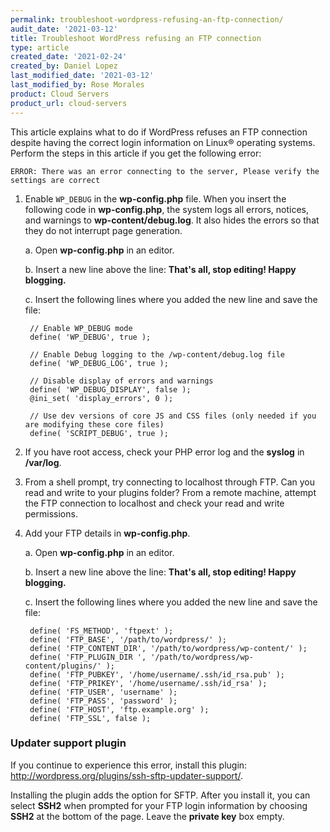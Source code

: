 ```yaml
---
permalink: troubleshoot-wordpress-refusing-an-ftp-connection/
audit_date: '2021-03-12'
title: Troubleshoot WordPress refusing an FTP connection
type: article
created_date: '2021-02-24'
created_by: Daniel Lopez
last_modified_date: '2021-03-12'
last_modified_by: Rose Morales
product: Cloud Servers
product_url: cloud-servers
---
```


This article explains what to do if WordPress refuses an FTP connection despite having
the correct login information on Linux&reg; operating systems. Perform the steps
in this article if you get the following error:

    ERROR: There was an error connecting to the server, Please verify the settings are correct

1. Enable `WP_DEBUG` in the **wp-config.php** file. When you insert the following code in
    **wp-config.php**, the system logs all errors, notices, and warnings to
    **wp-content/debug.log**. It also hides the errors so that they do not interrupt page generation.

    a. Open **wp-config.php** in an editor.

    b. Insert a new line above the line: **That's all, stop editing! Happy blogging.**

    c. Insert the following lines where you added the new line and save the file:

        // Enable WP_DEBUG mode
        define( 'WP_DEBUG', true );

        // Enable Debug logging to the /wp-content/debug.log file
        define( 'WP_DEBUG_LOG', true );

        // Disable display of errors and warnings
        define( 'WP_DEBUG_DISPLAY', false );
        @ini_set( 'display_errors', 0 );

        // Use dev versions of core JS and CSS files (only needed if you are modifying these core files)
        define( 'SCRIPT_DEBUG', true );

2. If you have root access, check your PHP error log and the **syslog** in **/var/log**.
3. From a shell prompt, try connecting to localhost through FTP. Can you read and write to your plugins folder?
   From a remote machine, attempt the FTP connection to localhost and check your read and write permissions.
5. Add your FTP details in **wp-config.php**.

    a. Open **wp-config.php** in an editor.

    b. Insert a new line above the line: **That's all, stop editing! Happy blogging.**

    c. Insert the following lines where you added the new line and save the file:

        define( 'FS_METHOD', 'ftpext' );
        define( 'FTP_BASE', '/path/to/wordpress/' );
        define( 'FTP_CONTENT_DIR', '/path/to/wordpress/wp-content/' );
        define( 'FTP_PLUGIN_DIR ', '/path/to/wordpress/wp-content/plugins/' );
        define( 'FTP_PUBKEY', '/home/username/.ssh/id_rsa.pub' );
        define( 'FTP_PRIKEY', '/home/username/.ssh/id_rsa' );
        define( 'FTP_USER', 'username' );
        define( 'FTP_PASS', 'password' );
        define( 'FTP_HOST', 'ftp.example.org' );
        define( 'FTP_SSL', false );

### Updater support plugin

If you continue to experience this error, install this plugin:
http://wordpress.org/plugins/ssh-sftp-updater-support/.

Installing the plugin adds the option for SFTP. After you install it, you can select **SSH2** when prompted for
your FTP login information by choosing **SSH2** at the bottom of the page. Leave the **private key** box empty.
